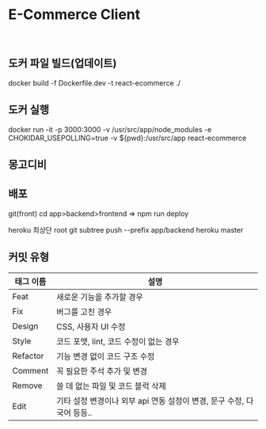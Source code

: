 # E-Commerce Client

<br>

## 도커 파일 빌드(업데이트)

docker build -f Dockerfile.dev -t react-ecommerce ./

## 도커 실행

docker run -it -p 3000:3000 -v /usr/src/app/node_modules -e CHOKIDAR_USEPOLLING=true -v ${pwd}:/usr/src/app react-ecommerce

## 몽고디비

<!-- https://cloud.mongodb.com/v2/629a3a14b2391f1c98b491b9#clusters -->

## 배포

git(front)
cd app>backend>frontend
=> npm run deploy

heroku
최상단 root
git subtree push --prefix app/backend heroku master

## 커밋 유형

| 태그 이름 | 설명                                                                   |
| --------- | ---------------------------------------------------------------------- |
| Feat      | 새로운 기능을 추가할 경우                                              |
| Fix       | 버그를 고친 경우                                                       |
| Design    | CSS, 사용자 UI 수정                                                    |
| Style     | 코드 포맷, lint, 코드 수정이 없는 경우                                 |
| Refactor  | 기능 변경 없이 코드 구조 수정                                          |
| Comment   | 꼭 필요한 주석 추가 및 변경                                            |
| Remove    | 쓸 데 없는 파일 및 코드 블럭 삭제                                      |
| Edit      | 기타 설정 변경이나 외부 api 연동 설정이 변경, 문구 수정, 다국어 등등.. |
